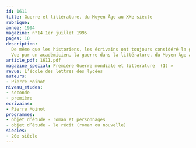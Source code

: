 ```yaml
---
id: 1611
title: Guerre et littérature, du Moyen Âge au XXe siècle
rubrique: 
annee: 1994
magazine: n°14 1er juillet 1995
pages: 10
description: 
  De même que les historiens, les écrivains ont toujours considéré la guerre comme une des activités fondamentales de l’espèce, de sorte qu’elle est depuis toujours présente dans la littérature. Mais à l’inverse de l’Histoire, qui analyse la guerre dans ses causes, ses événements et ses conséquences, la littérature restitue la guerre aux êtres uniformisés – jusque dans leurs costumes –  qui en sont le ressort essentiel – les soldats...
  Vue par un académicien, la guerre dans la littérature, du Moyen Âge au XXe siècle…
article_pdf: 1611.pdf
magazine_special: Première Guerre mondiale et littérature  (1) »
revue: L’école des lettres des lycées
auteurs:
- Pierre Moinot
niveau_etudes:
- seconde
- première
ecrivains:
- Pierre Moinot
programmes:
- objet d’étude - roman et personnages
- objet d’étude - le récit (roman ou nouvelle)
siecles:
- 20e siècle
---
```

